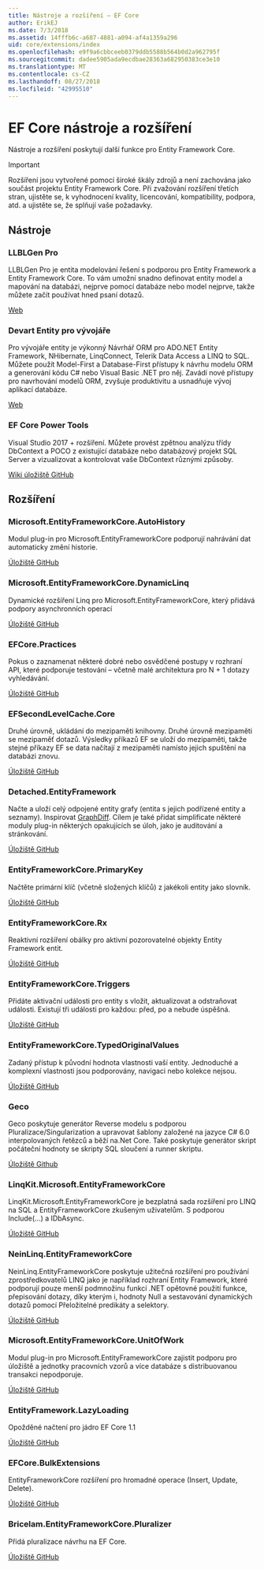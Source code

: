 ```yaml
---
title: Nástroje a rozšíření – EF Core
author: ErikEJ
ms.date: 7/3/2018
ms.assetid: 14fffb6c-a687-4881-a094-af4a1359a296
uid: core/extensions/index
ms.openlocfilehash: e9f9a6cbbceeb0379ddb5588b564b0d2a962795f
ms.sourcegitcommit: dadee5905ada9ecdbae28363a682950383ce3e10
ms.translationtype: MT
ms.contentlocale: cs-CZ
ms.lasthandoff: 08/27/2018
ms.locfileid: "42995510"
---
```

# <a name="ef-core-tools--extensions"></a>EF Core nástroje a rozšíření

Nástroje a rozšíření poskytují další funkce pro Entity Framework Core.

> [!IMPORTANT]  
> Rozšíření jsou vytvořené pomocí široké škály zdrojů a není zachována jako součást projektu Entity Framework Core. Při zvažování rozšíření třetích stran, ujistěte se, k vyhodnocení kvality, licencování, kompatibility, podpora, atd. a ujistěte se, že splňují vaše požadavky.

## <a name="tools"></a>Nástroje

### <a name="llblgen-pro"></a>LLBLGen Pro

LLBLGen Pro je entita modelování řešení s podporou pro Entity Framework a Entity Framework Core. To vám umožní snadno definovat entity model a mapování na databázi, nejprve pomocí databáze nebo model nejprve, takže můžete začít používat hned psaní dotazů.

[Web](https://www.llblgen.com/)

### <a name="devart-entity-developer"></a>Devart Entity pro vývojáře

Pro vývojáře entity je výkonný Návrhář ORM pro ADO.NET Entity Framework, NHibernate, LinqConnect, Telerik Data Access a LINQ to SQL. Můžete použít Model-First a Database-First přístupy k návrhu modelu ORM a generování kódu C# nebo Visual Basic .NET pro něj. Zavádí nové přístupy pro navrhování modelů ORM, zvyšuje produktivitu a usnadňuje vývoj aplikací databáze.

[Web](https://www.devart.com/entitydeveloper/)

### <a name="ef-core-power-tools"></a>EF Core Power Tools

Visual Studio 2017 + rozšíření. Můžete provést zpětnou analýzu třídy DbContext a POCO z existující databáze nebo databázový projekt SQL Server a vizualizovat a kontrolovat vaše DbContext různými způsoby.

[Wiki úložiště GitHub](https://github.com/ErikEJ/SqlCeToolbox/wiki/EF-Core-Power-Tools)

## <a name="extensions"></a>Rozšíření

### <a name="microsoftentityframeworkcoreautohistory"></a>Microsoft.EntityFrameworkCore.AutoHistory

Modul plug-in pro Microsoft.EntityFrameworkCore podporují nahrávání dat automaticky změní historie.

[Úložiště GitHub](https://github.com/Arch/AutoHistory/)

### <a name="microsoftentityframeworkcoredynamiclinq"></a>Microsoft.EntityFrameworkCore.DynamicLinq

Dynamické rozšíření Linq pro Microsoft.EntityFrameworkCore, který přidává podpory asynchronních operací

 [Úložiště GitHub](https://github.com/StefH/System.Linq.Dynamic.Core/)

### <a name="efcorepractices"></a>EFCore.Practices

Pokus o zaznamenat některé dobré nebo osvědčené postupy v rozhraní API, které podporuje testování – včetně malé architektura pro N + 1 dotazy vyhledávání.

[Úložiště GitHub](https://github.com/riezebosch/efcore-practices/tree/master/src/EFCore.Practices/)

### <a name="efsecondlevelcachecore"></a>EFSecondLevelCache.Core

Druhé úrovně, ukládání do mezipaměti knihovny. Druhé úrovně mezipaměti se mezipaměť dotazů. Výsledky příkazů EF se uloží do mezipaměti, takže stejné příkazy EF se data načítají z mezipaměti namísto jejich spuštění na databázi znovu.

[Úložiště GitHub](https://github.com/VahidN/EFSecondLevelCache.Core/)

### <a name="detachedentityframework"></a>Detached.EntityFramework

Načte a uloží celý odpojené entity grafy (entita s jejich podřízené entity a seznamy). Inspirovat [GraphDiff](https://github.com/refactorthis/GraphDiff/). Cílem je také přidat simplificate některé moduly plug-in některých opakujících se úloh, jako je auditování a stránkování.

[Úložiště GitHub](https://github.com/leonardoporro/Detached/)

### <a name="entityframeworkcoreprimarykey"></a>EntityFrameworkCore.PrimaryKey

Načtěte primární klíč (včetně složených klíčů) z jakékoli entity jako slovník.

[Úložiště GitHub](https://github.com/NickStrupat/EntityFramework.PrimaryKey/)

### <a name="entityframeworkcorerx"></a>EntityFrameworkCore.Rx

Reaktivní rozšíření obálky pro aktivní pozorovatelné objekty Entity Framework entit.

[Úložiště GitHub](https://github.com/NickStrupat/EntityFramework.Rx/)

### <a name="entityframeworkcoretriggers"></a>EntityFrameworkCore.Triggers

Přidáte aktivační události pro entity s vložit, aktualizovat a odstraňovat události. Existují tři události pro každou: před, po a nebude úspěšná.

[Úložiště GitHub](https://github.com/NickStrupat/EntityFramework.Triggers/)

### <a name="entityframeworkcoretypedoriginalvalues"></a>EntityFrameworkCore.TypedOriginalValues

Zadaný přístup k původní hodnota vlastnosti vaší entity. Jednoduché a komplexní vlastnosti jsou podporovány, navigaci nebo kolekce nejsou.

[Úložiště GitHub](https://github.com/NickStrupat/EntityFramework.TypedOriginalValues/)

### <a name="geco"></a>Geco

Geco poskytuje generátor Reverse modelu s podporou Pluralizace/Singularization a upravovat šablony založené na jazyce C# 6.0 interpolovaných řetězců a běží na.Net Core. Také poskytuje generátor skript počáteční hodnoty se skripty SQL sloučení a runner skriptu.

[Úložiště Github](https://github.com/iQuarc/Geco)

### <a name="linqkitmicrosoftentityframeworkcore"></a>LinqKit.Microsoft.EntityFrameworkCore

LinqKit.Microsoft.EntityFrameworkCore je bezplatná sada rozšíření pro LINQ na SQL a EntityFrameworkCore zkušeným uživatelům. S podporou Include(...) a IDbAsync.

[Úložiště GitHub](https://github.com/scottksmith95/LINQKit/)

### <a name="neinlinqentityframeworkcore"></a>NeinLinq.EntityFrameworkCore

NeinLinq.EntityFrameworkCore poskytuje užitečná rozšíření pro používání zprostředkovatelů LINQ jako je například rozhraní Entity Framework, které podporují pouze menší podmnožinu funkcí .NET opětovné použití funkce, přepisování dotazy, díky kterým i, hodnoty Null a sestavování dynamických dotazů pomocí Přeložitelné predikáty a selektory.

[Úložiště GitHub](https://github.com/axelheer/nein-linq/)

### <a name="microsoftentityframeworkcoreunitofwork"></a>Microsoft.EntityFrameworkCore.UnitOfWork

Modul plug-in pro Microsoft.EntityFrameworkCore zajistit podporu pro úložiště a jednotky pracovních vzorů a více databáze s distribuovanou transakci nepodporuje.

[Úložiště GitHub](https://github.com/Arch/UnitOfWork/)

### <a name="entityframeworklazyloading"></a>EntityFramework.LazyLoading

Opožděné načtení pro jádro EF Core 1.1

[Úložiště GitHub](https://github.com/darxis/EntityFramework.LazyLoading)

### <a name="efcorebulkextensions"></a>EFCore.BulkExtensions

EntityFrameworkCore rozšíření pro hromadné operace (Insert, Update, Delete).

[Úložiště GitHub](https://github.com/borisdj/EFCore.BulkExtensions)

### <a name="bricelamentityframeworkcorepluralizer"></a>Bricelam.EntityFrameworkCore.Pluralizer

Přidá pluralizace návrhu na EF Core.

[Úložiště GitHub](https://github.com/bricelam/EFCore.Pluralizer)
